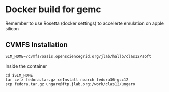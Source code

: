 # Docker build for gemc

Remember to use Rosetta (docker settings) to accelerte emulation on apple silicon


## CVMFS Installation

`SIM_HOME=/cvmfs/oasis.opensciencegrid.org/jlab/hallb/clas12/soft`


Inside the container

```
cd $SIM_HOME
tar cvfz fedora.tar.gz ceInstall noarch fedora36-gcc12
scp fedora.tar.gz ungaro@ftp.jlab.org:/work/clas12/ungaro
```